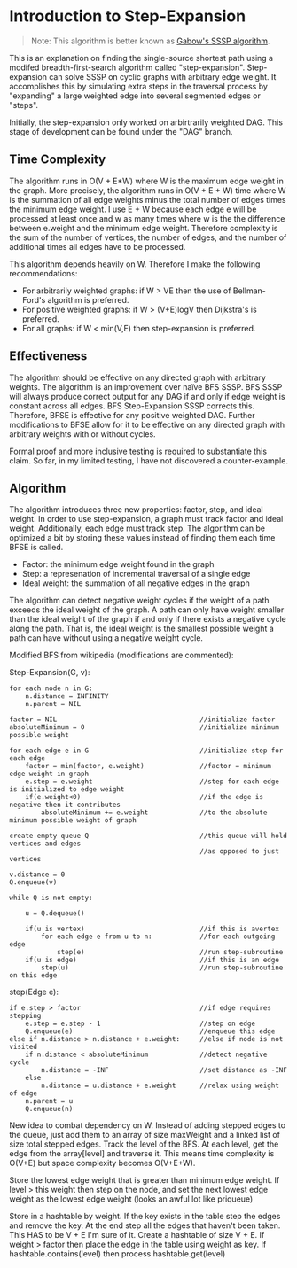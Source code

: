 # Introduction to Step-Expansion
>Note: This algorithm is better known as [Gabow's SSSP algorithm](https://en.wikipedia.org/wiki/Gabow%27s_algorithm).


This is an explanation on finding the single-source shortest path using a modifed breadth-first-search algorithm called  "step-expansion". Step-expansion can solve SSSP on cyclic graphs with arbitrary edge weight. 
It accomplishes this by simulating extra steps in the traversal process by "expanding"
a large weighted edge into several segmented edges or "steps".

Initially, the step-expansion only worked on arbirtrarily weighted DAG. This stage of development can be found under the "DAG" branch.

## Time Complexity
The algorithm runs in O(V + E*W) where W is the maximum edge weight in the graph. More precisely, the algorithm runs in O(V + E + W) time where W is the summation of all edge weights minus the total number of edges times the minimum edge weight. I use E + W because each edge e will be processed at least once and w as many times where w is the the difference between e.weight and the  minimum edge weight. Therefore complexity is the sum of the number of vertices, the number of edges, and the number of additional times all edges have to be processed. 

This algorithm depends heavily on W. Therefore I make the following recommendations:
 * For arbitrarily weighted graphs: if W > VE then the use of Bellman-Ford's algorithm is preferred. 
 * For positive weighted graphs: if W > (V+E)logV then Dijkstra's is preferred.
 * For all graphs: if W < min(V,E) then step-expansion is preferred.

## Effectiveness
The algorithm should be effective on any directed graph with arbitrary weights. The algorithm is an improvement over naïve BFS SSSP. BFS SSSP will always produce correct output for any DAG if and only if edge weight is constant across all edges. BFS Step-Expansion SSSP corrects this. Therefore, BFSE is effective for any positive weighted DAG. Further modifications to BFSE allow for it to be effective on any directed graph with arbitrary weights with or without cycles.

Formal proof and more inclusive testing is required to substantiate this claim. So far, in my limited testing, I have not discovered a counter-example.

## Algorithm
The algorithm introduces three new properties: factor, step, and ideal weight.
In order to use step-expansion, a graph must track factor and ideal weight.
Additionally, each edge must track step.
The algorithm can be optimized a bit by storing 
these values instead of finding them each time BFSE is called.

 * Factor: the minimum edge weight found in the graph
 * Step: a represenation of incremental traversal of a single edge
 * Ideal weight: the summation of all negative edges in the graph

The algorithm can detect negative weight cycles if the weight of a path exceeds
the ideal weight of the graph. A path can only have weight smaller than 
the ideal weight of the graph if and only if there exists a negative cycle 
along the path. That is, the ideal weight is the smallest possible weight
a path can have without using a negative weight cycle.

Modified BFS from wikipedia (modifications are commented):

<source lang="java" line>
Step-Expansion(G, v):
    
    for each node n in G:            
        n.distance = INFINITY        
        n.parent = NIL

    factor = NIL                                    //initialize factor
    absoluteMinimum = 0                             //initialize minimum possible weight
    
    for each edge e in G                            //initialize step for each edge
        factor = min(factor, e.weight)              //factor = minimum edge weight in graph
        e.step = e.weight                           //step for each edge is initialized to edge weight
        if(e.weight<0)                              //if the edge is negative then it contributes
            absoluteMinimum += e.weight             //to the absolute minimum possible weight of graph

    create empty queue Q                            //this queue will hold vertices and edges
                                                    //as opposed to just vertices

    v.distance = 0
    Q.enqueue(v)                      

    while Q is not empty:        
    
        u = Q.dequeue()
    
        if(u is vertex)                             //if this is avertex 
            for each edge e from u to n:            //for each outgoing edge
                step(e)                             //run step-subroutine 
        if(u is edge)                               //if this is an edge
            step(u)                                 //run step-subroutine on this edge
            
</source>

<source lang="java" line>
step(Edge e):

    if e.step > factor                              //if edge requires stepping
        e.step = e.step - 1                         //step on edge
        Q.enqueue(e)                                //enqueue this edge
    else if n.distance > n.distance + e.weight:     //else if node is not visited
        if n.distance < absoluteMinimum             //detect negative cycle
            n.distance = -INF                       //set distance as -INF
        else
            n.distance = u.distance + e.weight      //relax using weight of edge
        n.parent = u
        Q.enqueue(n)
</source>


New idea to combat dependency on W. Instead of adding stepped edges to the queue, just add them to an array of size maxWeight and a linked list of size total stepped edges. Track the level of the BFS. At each level, get the edge from the array[level] and traverse it. This means time complexity is O(V+E) but space complexity becomes O(V+E+W).

Store the lowest edge weight that is greater than minimum edge weight. If level > this weight then step on the node, and set the next lowest edge weight as the lowest edge weight (looks an awful lot like priqueue)

Store in a hashtable by weight. If the key exists in the table step the edges and remove the key. At the end step all the edges that haven't been taken. This HAS to be V + E I'm sure of it. Create a hashtable of size V + E. If weight > factor then place the edge in the table using weight as key. If hashtable.contains(level) then process hashtable.get(level)
